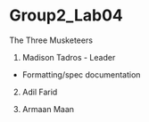 # Group2_Lab04
The Three Musketeers

1. Madison Tadros - Leader
- Formatting/spec documentation
  
2. Adil Farid

3. Armaan Maan

